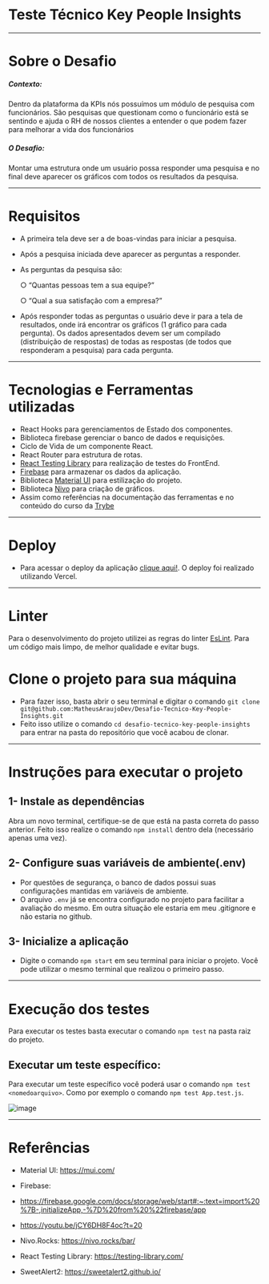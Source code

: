 # Teste Técnico Key People Insights
---
# Sobre o Desafio
##### Contexto:
Dentro da plataforma da KPIs nós possuímos um módulo de pesquisa com funcionários. São
pesquisas que questionam como o funcionário está se sentindo e ajuda o RH de nossos clientes a
entender o que podem fazer para melhorar a vida dos funcionários

##### O Desafio:
Montar uma estrutura onde um usuário possa responder uma pesquisa e no final deve aparecer os gráficos com todos os resultados da pesquisa.

---
# Requisitos
- A primeira tela deve ser a de boas-vindas para iniciar a pesquisa.
- Após a pesquisa iniciada deve aparecer as perguntas a responder.
- As perguntas da pesquisa são:

  ○ “Quantas pessoas tem a sua equipe?”

  ○ “Qual a sua satisfação com a empresa?”
  
- Após responder todas as perguntas o usuário deve ir para a tela de resultados, onde irá encontrar
os gráficos (1 gráfico para cada pergunta). Os dados apresentados devem ser um compilado
(distribuição de respostas) de todas as respostas (de todos que responderam a pesquisa) para
cada pergunta.

---

# Tecnologias e Ferramentas utilizadas
- React Hooks para gerenciamentos de Estado dos componentes.
 - Biblioteca firebase gerenciar o banco de dados e requisições.
 - Ciclo de Vida de um componente React.
 - React Router para estrutura de rotas.
 - [React Testing Library](https://testing-library.com/) para realização de testes do FrontEnd.
 - [Firebase](https://console.firebase.google.com/u/0/) para armazenar os dados da aplicação.
 - Biblioteca [Material UI](https://mui.com/pt/) para estilização do projeto.
 - Biblioteca [Nivo](https://nivo.rocks/) para criação de gráficos.
 - Assim como referências na documentação das ferramentas e no conteúdo do curso da [Trybe](https://www.betrybe.com/)

---

# Deploy
- Para acessar o deploy da aplicação [clique aqui!](https://desafio-tecnico-key-people-insights-7h8ppra24-matheusaraujodev.vercel.app/). O deploy foi realizado utilizando Vercel.

---

# Linter
Para o desenvolvimento do projeto utilizei as regras do linter [EsLint](https://eslint.org/docs/user-guide/getting-started). Para um código mais limpo, de melhor qualidade e evitar bugs.

 # Clone o projeto para sua máquina
- Para fazer isso, basta abrir o seu terminal e digitar o comando `git clone git@github.com:MatheusAraujoDev/Desafio-Tecnico-Key-People-Insights.git`
- Feito isso utilize o comando `cd desafio-tecnico-key-people-insights` para entrar na pasta do repositório que você acabou de clonar.

---

# Instruções para executar o projeto

## 1- Instale as dependências
Abra um novo terminal, certifique-se de que está na pasta correta do passo anterior. Feito isso realize o comando `npm install` dentro dela (necessário apenas uma vez).

## 2- Configure suas variáveis de ambiente(.env)
- Por questões de segurança, o banco de dados possui suas configurações mantidas em variáveis de ambiente.
- O arquivo `.env` já se encontra configurado no projeto para facilitar a avaliação do mesmo. Em outra situação ele estaria em meu .gitignore e não estaria no github.

## 3- Inicialize a aplicação
- Digite o comando `npm start` em seu terminal para iniciar o projeto. Você pode utilizar o mesmo terminal que realizou o primeiro passo.

---

# Execução dos testes

Para executar os testes basta executar o comando `npm test` na pasta raiz do projeto.

## Executar um teste específico:
Para executar um teste específico você poderá usar o comando `npm test <nomedoarquivo>`.
Como por exemplo o comando `npm test App.test.js`.

![image](https://user-images.githubusercontent.com/80549950/151719562-e222564f-3fc8-4b33-b825-3215d7194f84.png)

---

# Referências
- Material UI: https://mui.com/

- Firebase:
- https://firebase.google.com/docs/storage/web/start#:~:text=import%20%7B-,initializeApp,-%7D%20from%20%22firebase/app

- https://youtu.be/jCY6DH8F4oc?t=20

- Nivo.Rocks: https://nivo.rocks/bar/

- React Testing Library: https://testing-library.com/

- SweetAlert2: https://sweetalert2.github.io/
